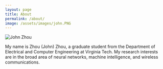 ```yaml
---
layout: page
title: About
permalink: /about/
image: /assets/images/john.PNG
---
```


![John Zhou]({{page.image|relative_url}})


My name is Zhou (John) Zhou, a graduate student from the Department of Electrical and Computer Engineering at Virginia Tech. My research interests
are in the broad area of neural networks, machine intelligence, and wireless communications. 

